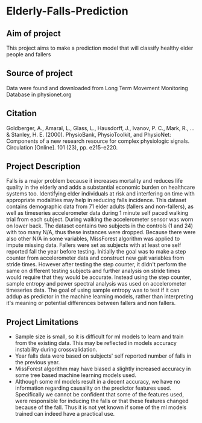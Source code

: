 # Elderly-Falls-Prediction

## Aim of project
This project aims to make a prediction model that will classify healthy elder people and fallers

## Source of project
Data were found and downloaded from Long Term Movement Monitoring Database in physionet.org

## Citation
Goldberger, A., Amaral, L., Glass, L., Hausdorff, J., Ivanov, P. C., Mark, R., ... & Stanley, H. E. (2000). PhysioBank, PhysioToolkit, and PhysioNet: Components of a new research resource for complex physiologic signals. Circulation [Online]. 101 (23), pp. e215–e220.

## Project Description
Falls is a major problem because it increases mortality and reduces life quality in the elderly and adds a substantial economic burden on healthcare systems too. Identifying elder individuals at risk and interfering on time with appropriate modalities may help in reducing falls incidence. This dataset contains demographic data from 71 elder adults (fallers and non-fallers), as well as timeseries accelerometer data during 1 minute self paced walking trial from each subject. During walking the accelerometer sensor was worn on lower back. The dataset contains two subjects in the controls (1 and 24) with too many N/A, thus these instances were dropped. Because there were also other N/A in some variables, MissForest algorithm was applied to impute missing data. Fallers were set as subjects with at least one self reported fall the year before testing. Initially the goal was to make a step counter from accelerometer data and construct new gait variables from stride times. However after testing the step counter, it didn't perform the same on different testing subjects and further analysis on stride times would require that they would be accurate. Instead using the step counter, sample entropy and power spectral analysis was used on accelerometer timeseries data. The goal of using sample entropy was to test if it can addup as predictor in the machine learning models, rather than interpreting it's meaning or potential differences between fallers and non fallers.

## Project Limitations
* Sample size is small, so it is difficult for ml models to learn and train from the existing data. This may be reflected in models accuracy instability during crossvalidation.
* Year falls data were based on subjects' self reported number of falls in the previous year.
* MissForest algorithm may have biased a slightly increased accuracy in some tree based machine learning models used.
* Although some ml models result in a decent accuracy, we have no information regarding causality on the predictor features used. Specifically we cannot be confident that some of the features used, were responsible for inducing the falls or that these features changed because of the fall. Thus it is not yet known if some of the ml models trained can indeed have a practical use.
